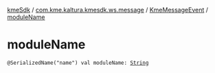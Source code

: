 [kmeSdk](../../index.md) / [com.kme.kaltura.kmesdk.ws.message](../index.md) / [KmeMessageEvent](index.md) / [moduleName](./module-name.md)

# moduleName

`@SerializedName("name") val moduleName: `[`String`](https://kotlinlang.org/api/latest/jvm/stdlib/kotlin/-string/index.html)